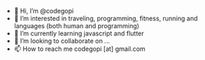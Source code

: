 - 👋 Hi, I’m @codegopi
- 👀 I’m interested in traveling, programming, fitness, running and languages (both human and programming)
- 🌱 I’m currently learning javascript and flutter
- 💞️ I’m looking to collaborate on ...
- 📫 How to reach me codegopi [at] gmail.com

<!---
codegopi/codegopi is a ✨ special ✨ repository because its `README.md` (this file) appears on your GitHub profile.
You can click the Preview link to take a look at your changes.
--->
